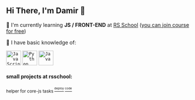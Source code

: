 ## Hi There, I'm Damir :wave:
:seedling: I'm currently learning **JS / FRONT-END** at [RS School](https://rs.school/) ([you can join course for free](https://app.rs.school/registry/student?course=js-fe-2023Q4))


:triangular_flag_on_post: I have basic knowledge of:


<a href="https://www.javascript.com"><code><img alt="JavaScript" height="40px" src="https://cdn.svgporn.com/logos/javascript.svg" /></code></a>
<a href="https://www.python.org"><code><img alt="Python" height="40px" src="https://cdn.svgporn.com/logos/python.svg" /></code></a>
<a href="https://www.java.com"><code><img alt="Java" height="40px" src="https://cdn.svgporn.com/logos/java.svg" /></code></a>


#### small projects at rsschool:

<sup>helper for core-js tasks<sup>
[<sup>deploy</sup>](https://w8mycode.github.io/idk-what-core-js-want/)
[<sup>code</sup>](https://github.com/w8mycode/idk-what-core-js-want)
